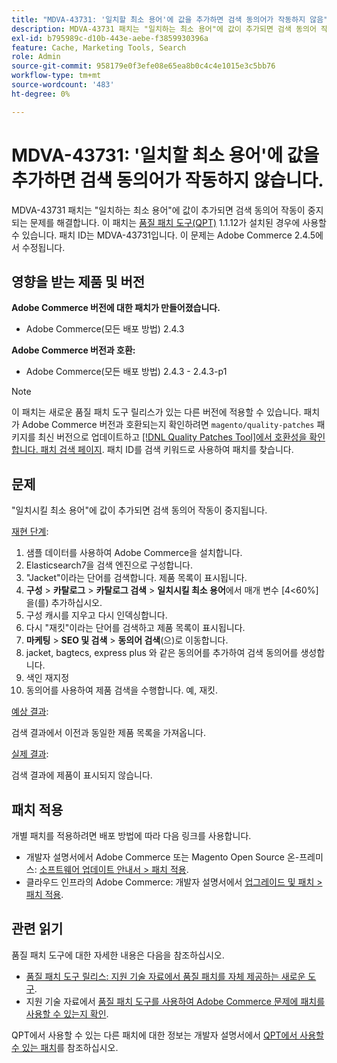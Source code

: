 ```yaml
---
title: "MDVA-43731: '일치할 최소 용어'에 값을 추가하면 검색 동의어가 작동하지 않음"
description: MDVA-43731 패치는 "일치하는 최소 용어"에 값이 추가되면 검색 동의어 작동이 중지되는 문제를 해결합니다. 이 패치는 [Quality Patches Tool (QPT)](/help/announcements/adobe-commerce-announcements/magento-quality-patches-released-new-tool-to-self-serve-quality-patches.md) 1.1.12가 설치된 경우 사용할 수 있습니다. 패치 ID는 MDVA-43731입니다. 이 문제는 Adobe Commerce 2.4.5에서 수정됩니다.
exl-id: b795989c-d10b-443e-aebe-f3859930396a
feature: Cache, Marketing Tools, Search
role: Admin
source-git-commit: 958179e0f3efe08e65ea8b0c4c4e1015e3c5bb76
workflow-type: tm+mt
source-wordcount: '483'
ht-degree: 0%

---
```


# MDVA-43731: &#39;일치할 최소 용어&#39;에 값을 추가하면 검색 동의어가 작동하지 않습니다.

MDVA-43731 패치는 &quot;일치하는 최소 용어&quot;에 값이 추가되면 검색 동의어 작동이 중지되는 문제를 해결합니다. 이 패치는 [품질 패치 도구(QPT)](/help/announcements/adobe-commerce-announcements/magento-quality-patches-released-new-tool-to-self-serve-quality-patches.md) 1.1.12가 설치된 경우에 사용할 수 있습니다. 패치 ID는 MDVA-43731입니다. 이 문제는 Adobe Commerce 2.4.5에서 수정됩니다.

## 영향을 받는 제품 및 버전

**Adobe Commerce 버전에 대한 패치가 만들어졌습니다.**

* Adobe Commerce(모든 배포 방법) 2.4.3

**Adobe Commerce 버전과 호환:**

* Adobe Commerce(모든 배포 방법) 2.4.3 - 2.4.3-p1

>[!NOTE]
>
>이 패치는 새로운 품질 패치 도구 릴리스가 있는 다른 버전에 적용할 수 있습니다. 패치가 Adobe Commerce 버전과 호환되는지 확인하려면 `magento/quality-patches` 패키지를 최신 버전으로 업데이트하고 [[!DNL Quality Patches Tool]에서 호환성을 확인합니다. 패치 검색 페이지](https://devdocs.magento.com/quality-patches/tool.html#patch-grid). 패치 ID를 검색 키워드로 사용하여 패치를 찾습니다.

## 문제

&quot;일치시킬 최소 용어&quot;에 값이 추가되면 검색 동의어 작동이 중지됩니다.

<u>재현 단계</u>:

1. 샘플 데이터를 사용하여 Adobe Commerce을 설치합니다.
1. Elasticsearch7을 검색 엔진으로 구성합니다.
1. &quot;Jacket&quot;이라는 단어를 검색합니다. 제품 목록이 표시됩니다.
1. **구성** > **카탈로그** > **카탈로그 검색** > **일치시킬 최소 용어**&#x200B;에서 매개 변수 [4&lt;60%]을(를) 추가하십시오.
1. 구성 캐시를 지우고 다시 인덱싱합니다.
1. 다시 &quot;재킷&quot;이라는 단어를 검색하고 제품 목록이 표시됩니다.
1. **마케팅** > **SEO 및 검색** > **동의어 검색**(으)로 이동합니다.
1. jacket, bagtecs, express plus 와 같은 동의어를 추가하여 검색 동의어를 생성합니다.
1. 색인 재지정
1. 동의어를 사용하여 제품 검색을 수행합니다. 예, 재킷.

<u>예상 결과</u>:

검색 결과에서 이전과 동일한 제품 목록을 가져옵니다.

<u>실제 결과</u>:

검색 결과에 제품이 표시되지 않습니다.

## 패치 적용

개별 패치를 적용하려면 배포 방법에 따라 다음 링크를 사용합니다.

* 개발자 설명서에서 Adobe Commerce 또는 Magento Open Source 온-프레미스: [소프트웨어 업데이트 안내서 > 패치 적용](https://devdocs.magento.com/guides/v2.4/comp-mgr/patching/mqp.html).
* 클라우드 인프라의 Adobe Commerce: 개발자 설명서에서 [업그레이드 및 패치 > 패치 적용](https://devdocs.magento.com/cloud/project/project-patch.html).

## 관련 읽기

품질 패치 도구에 대한 자세한 내용은 다음을 참조하십시오.

* [품질 패치 도구 릴리스: 지원 기술 자료에서 품질 패치를 자체 제공하는 새로운 도구](/help/announcements/adobe-commerce-announcements/magento-quality-patches-released-new-tool-to-self-serve-quality-patches.md).
* 지원 기술 자료에서 [품질 패치 도구를 사용하여 Adobe Commerce 문제에 패치를 사용할 수 있는지 확인](/help/support-tools/patches-available-in-qpt-tool/check-patch-for-magento-issue-with-magento-quality-patches.md).

QPT에서 사용할 수 있는 다른 패치에 대한 정보는 개발자 설명서에서 [QPT에서 사용할 수 있는 패치](https://devdocs.magento.com/quality-patches/tool.html#patch-grid)를 참조하십시오.
